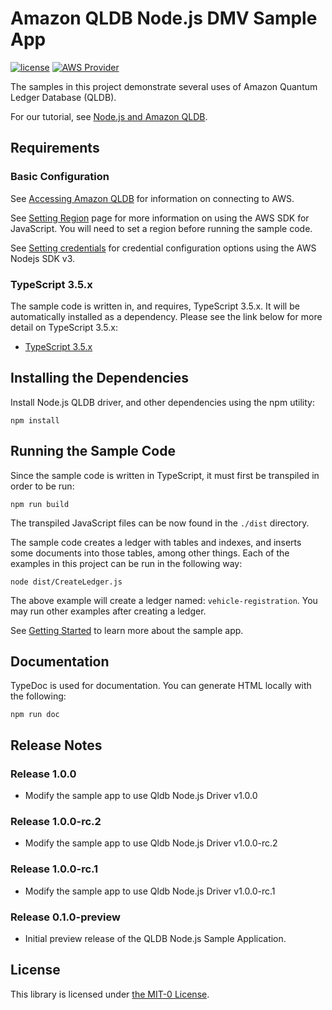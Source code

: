# Amazon QLDB Node.js DMV Sample App
[![license](https://img.shields.io/badge/license-MIT-green)](https://github.com/aws-samples/amazon-qldb-dmv-sample-nodejs/blob/master/LICENSE)
[![AWS Provider](https://img.shields.io/badge/provider-AWS-orange?logo=amazon-aws&color=ff9900)](https://aws.amazon.com/qldb/)

The samples in this project demonstrate several uses of Amazon Quantum Ledger Database (QLDB).

For our tutorial, see [Node.js and Amazon QLDB](https://docs.aws.amazon.com/qldb/latest/developerguide/getting-started.nodejs.html).

## Requirements

### Basic Configuration

See [Accessing Amazon QLDB](https://docs.aws.amazon.com/qldb/latest/developerguide/accessing.html) for information on connecting to AWS.

See [Setting Region](https://docs.aws.amazon.com/sdk-for-javascript/v3/developer-guide/setting-region.html) page for more information on using the AWS SDK for JavaScript. You will need to set a region before running the sample code.

See [Setting credentials](https://docs.aws.amazon.com/sdk-for-javascript/v3/developer-guide/setting-credentials.html) for credential configuration options using the AWS Nodejs SDK v3.

### TypeScript 3.5.x

The sample code is written in, and requires, TypeScript 3.5.x. It will be automatically installed as a dependency. 
Please see the link below for more detail on TypeScript 3.5.x:

* [TypeScript 3.5.x](https://www.npmjs.com/package/typescript)

## Installing the Dependencies

Install Node.js QLDB driver, and other dependencies using the npm utility:

```
npm install
```

## Running the Sample Code

Since the sample code is written in TypeScript, it must first be transpiled in order to be run:

```
npm run build
```

The transpiled JavaScript files can be now found in the `./dist` directory.

The sample code creates a ledger with tables and indexes, and inserts some documents into those tables,
among other things. Each of the examples in this project can be run in the following way:

```
node dist/CreateLedger.js
```

The above example will create a ledger named: `vehicle-registration`. 
You may run other examples after creating a ledger.

See [Getting Started](https://docs.aws.amazon.com/qldb/latest/developerguide/getting-started.nodejs.html) to learn more about the sample app.

## Documentation 

TypeDoc is used for documentation. You can generate HTML locally with the following:

```
npm run doc
```

## Release Notes
### Release 1.0.0

* Modify the sample app to use Qldb Node.js Driver v1.0.0

### Release 1.0.0-rc.2

* Modify the sample app to use Qldb Node.js Driver v1.0.0-rc.2

### Release 1.0.0-rc.1

* Modify the sample app to use Qldb Node.js Driver v1.0.0-rc.1

### Release 0.1.0-preview

* Initial preview release of the QLDB Node.js Sample Application.

## License

This library is licensed under [the MIT-0 License](https://github.com/aws/mit-0).
